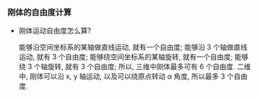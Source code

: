 ### 刚体的自由度计算

- 刚体运动自由度怎么算?

  能够沿空间坐标系的某轴做直线运动, 就有一个自由度; 能够沿 3 个轴做直线运动, 就有 3 个自由度;
  能够绕空间坐标系的某轴旋转, 就有一个自由度; 能够绕 3 个轴旋转, 就有 3 个自由度;
  所以, 三维中刚体最多可有 6 个自由度. 二维中, 刚体可以沿 x, y 轴运动, 以及可以绕原点转动 $\alpha$ 角度, 所以最多 3 个自由度.

